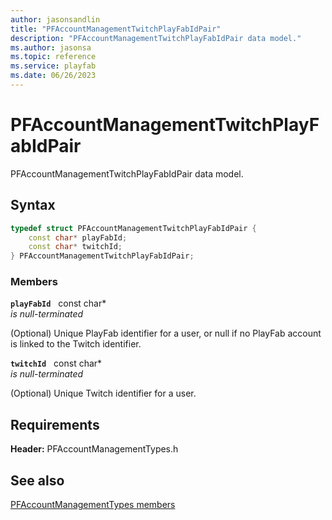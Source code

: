 ```yaml
---
author: jasonsandlin
title: "PFAccountManagementTwitchPlayFabIdPair"
description: "PFAccountManagementTwitchPlayFabIdPair data model."
ms.author: jasonsa
ms.topic: reference
ms.service: playfab
ms.date: 06/26/2023
---
```


# PFAccountManagementTwitchPlayFabIdPair  

PFAccountManagementTwitchPlayFabIdPair data model.  

## Syntax  
  
```cpp
typedef struct PFAccountManagementTwitchPlayFabIdPair {  
    const char* playFabId;  
    const char* twitchId;  
} PFAccountManagementTwitchPlayFabIdPair;  
```
  
### Members  
  
**`playFabId`** &nbsp; const char*  
*is null-terminated*  
  
(Optional) Unique PlayFab identifier for a user, or null if no PlayFab account is linked to the Twitch identifier.
  
**`twitchId`** &nbsp; const char*  
*is null-terminated*  
  
(Optional) Unique Twitch identifier for a user.
  
  
## Requirements  
  
**Header:** PFAccountManagementTypes.h
  
## See also  
[PFAccountManagementTypes members](../pfaccountmanagementtypes_members.md)  

  
  
